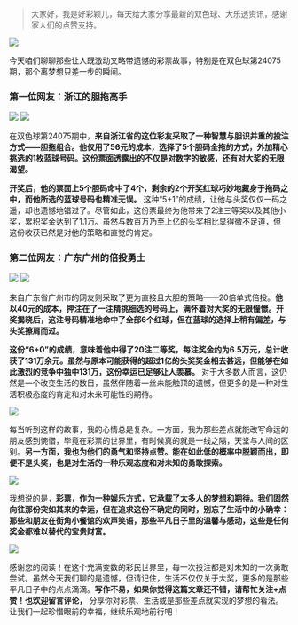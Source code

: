 
> 大家好，我是好彩颖儿，每天给大家分享最新的双色球、大乐透资讯，感谢家人们的点赞支持。


![](https://cdn.jsdelivr.net/gh/wangwenjie1314/PicCDN/2024-7-3/1719969428092-image.png)

今天咱们聊聊那些让人既激动又略带遗憾的彩票故事，特别是在双色球第24075期，那个离梦想只差一步的瞬间。


### 第一位网友：浙江的胆拖高手


![](https://cdn.jsdelivr.net/gh/wangwenjie1314/PicCDN/2024-7-4/1720071565537-image.png)
![](https://cdn.jsdelivr.net/gh/wangwenjie1314/PicCDN/2024-7-3/1719969446697-image.png)



在双色球第24075期中，**来自浙江省的这位彩友采取了一种智慧与胆识并重的投注方式——胆拖组合。他仅用了56元的成本，选择了5个胆码全拖的方式，外加精心挑选的1枚蓝球号码。这份票面透露出的不仅是对数字的敏感，还有对大奖的无限渴望。**

**开奖后，他的票面上5个胆码命中了4个，剩余的2个开奖红球巧妙地藏身于拖码之中，而他所选的蓝球号码也精准无误。** 这种“5+1”的成绩，让他与头奖仅仅一码之遥，却也遗憾地错过了。尽管如此，这份票最终为他带来了2注三等奖以及其他小奖，累积奖金达到了1.1万。虽然与数百万乃至上亿的头奖相比显得微不足道，但这份收获已然是对他的策略和直觉的肯定。

### 第二位网友：广东广州的倍投勇士


![](https://cdn.jsdelivr.net/gh/wangwenjie1314/PicCDN/2024-7-4/1720071572956-image.png)
![](https://cdn.jsdelivr.net/gh/wangwenjie1314/PicCDN/2024-7-3/1719969446697-image.png)



来自广东省广州市的网友则采取了更为直接且大胆的策略——20倍单式倍投。**他以40元的成本，押注在了一注精挑细选的号码上，满怀着对大奖的无限憧憬。开奖揭晓后，这注号码精准地命中了全部6个红球，但在蓝球的选择上稍有偏差，与头奖擦肩而过。**

**这份“6+0”的成绩，意味着他中得了20注二等奖，每注奖金约为6.5万元，总计收获了131万余元。虽然与原本可能获得的超过1亿的头奖奖金相去甚远，但能够在如此激烈的竞争中独中131万，这份幸运已足够让人羡慕。** 对于大多数人而言，这仍然是一个改变生活的数目，虽然伴随着一丝未能触顶的遗憾，但更多的是一种对生活积极态度的肯定和对未来可能性的期待。

![](https://cdn.jsdelivr.net/gh/wangwenjie1314/PicCDN/2024-7-3/1719969479961-image.png)


每当听到这样的故事，我的心情总是复杂。一方面，我为那些差点就能改写命运的朋友感到惋惜，毕竟在彩票的世界里，有时候真的就是一线之隔，天堂与人间的区别。**另一方面，我也为他们的勇气和坚持点赞。能在如此低的概率中脱颖而出，即便不是头奖，也是对生活的一种乐观态度和对未知的勇敢探索。**


![](https://cdn.jsdelivr.net/gh/wangwenjie1314/PicCDN/2024-7-4/1720071715965-image.png)


我想说的是，**彩票，作为一种娱乐方式，它承载了太多人的梦想和期待。我们固然向往那份突如其来的幸运，但在追求这份不确定的同时，别忘了生活中的小确幸：那些和朋友在街角小餐馆的欢声笑语，那些平凡日子里的温馨与感动，这些是任何奖金都难以替代的宝贵财富。**


![](https://cdn.jsdelivr.net/gh/wangwenjie1314/PicCDN/2024-7-4/1720071723896-image.png)


感谢您的阅读！在这个充满变数的彩民世界里，每一次投注都是对未知的一次勇敢尝试。虽然今天我们聊的是遗憾，但请记住，生活不仅仅关于大奖，更多的是那些平凡日子中的点点滴滴。**写作不易，如果你觉得这篇文章还不错，请帮忙关注+点赞！也欢迎留言评论，** 分享你对彩票、生活或是那些差点就实现的梦想的看法。让我们一起珍惜眼前的幸福，继续乐观地前行吧！


